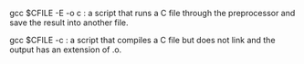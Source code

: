 gcc $CFILE -E -o c : a script that runs a C file through the preprocessor and save the result into another file.


gcc $CFILE -c : a script that compiles a C file but does not link and the output has an extension of .o.
